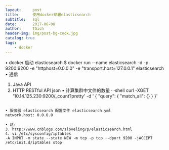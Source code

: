 ```yaml
---
layout:     post
title:      使用docker部署elasticsearch
subtitle:   sql
date:       2017-06-08
author:     TGich
header-img: img/post-bg-cook.jpg
catalog: true
tags:
    - docker
---
```


• docker 启动 elasticsearch
$ docker run --name elasticsearch -d -p 9200:9200 -e "httphost=0.0.0.0" -e "transport.host=127.0.0.1" elasticsearch
• 通信
1. Java API
2. HTTP RESTful API json
• 计算集群中文件的数量
···shell
	curl -XGET '10.14.125.230:9200/_count?pretty' -d '
{
    "query": {
        "match_all": {}
    }
}'
```

• 服务器 elasticsearch 配置文件 elasticsearch.yml
network.host: 0.0.0.0

• 坑:
3. http://www.cnblogs.com/sloveling/p/elasticsearch.html
4. vi /etc/sysconfig/iptables
-A INPUT -m state --state NEW -m tcp -p tcp --dport 9200 -jACCEPT
/etc/init.d/iptables stop
